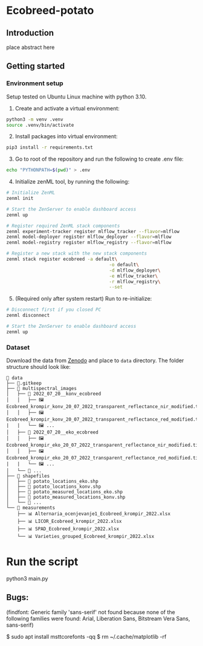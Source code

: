 # Ecobreed-potato

## Introduction

place abstract here

## Getting started


### Environment setup

Setup tested on Ubuntu Linux machine with python 3.10.

1) Create and activate a virtual environment:

```bash
python3 -m venv .venv
source .venv/bin/activate
```

2) Install packages into virtual environment:
```bash
pip3 install -r requirements.txt
```

3) Go to root of the repository and run the following to create .env file:
```bash
echo "PYTHONPATH=$(pwd)" > .env
```

4) Initialize zenML tool, by running the following:

```bash
# Initialize ZenML
zenml init

# Start the ZenServer to enable dashboard access
zenml up

# Register required ZenML stack components
zenml experiment-tracker register mlflow_tracker --flavor=mlflow
zenml model-deployer register mlflow_deployer --flavor=mlflow
zenml model-registry register mlflow_registry --flavor=mlflow

# Register a new stack with the new stack components
zenml stack register ecobreed -a default\
                                      -o default\
                                      -d mlflow_deployer\
                                      -e mlflow_tracker\
                                      -r mlflow_registry\
                                      --set
```

5) (Required only after system restart) Run to re-initialize:
```bash
# Disconnect first if you closed PC
zenml disconnect

# Start the ZenServer to enable dashboard access
zenml up
```

### Dataset

Download the data from [Zenodo](add-link) and place to `data` directory.
The folder structure should look like:

```
📁 data
├── 📜.gitkeep
├── 📁 multispectral_images
│   ├── 📁 2022_07_20__konv_ecobreed
│   │   ├── 🖼️ Ecobreed_krompir_konv_20_07_2022_transparent_reflectance_nir_modified.tif
│   │   ├── 🖼️ Ecobreed_krompir_konv_20_07_2022_transparent_reflectance_red_modified.tif
|   |   └── 🖼️ ...
│   ├── 📁 2022_07_20__eko_ecobreed
│   │   ├── 🖼️ Ecobreed_krompir_eko_20_07_2022_transparent_reflectance_nir_modified.tif
│   │   ├── 🖼️ Ecobreed_krompir_eko_20_07_2022_transparent_reflectance_red_modified.tif
|   |   └── 🖼️ ...
│   └── 📁 ...
├── 📁 shapefiles
│   ├── 📄 potato_locations_eko.shp
│   ├── 📄 potato_locations_konv.shp
│   ├── 📄 potato_measured_locations_eko.shp
│   ├── 📄 potato_measured_locations_konv.shp
│   └── 📄 ...
└── 📁 measurements
    ├── 📊 Alternaria_ocenjevanje1_Ecobreed_krompir_2022.xlsx
    ├── 📊 LICOR_Ecobreed_krompir_2022.xlsx
    ├── 📊 SPAD_Ecobreed_krompir_2022.xlsx
    └── 📊 Varieties_grouped_Ecobreed_krompir_2022.xlsx
```


# Run the script
python3 main.py






## Bugs:
(findfont: Generic family 'sans-serif' not found because none of the following families were found: Arial, Liberation Sans, Bitstream Vera Sans, sans-serif)

$ sudo apt install msttcorefonts -qq
$ rm ~/.cache/matplotlib -rf